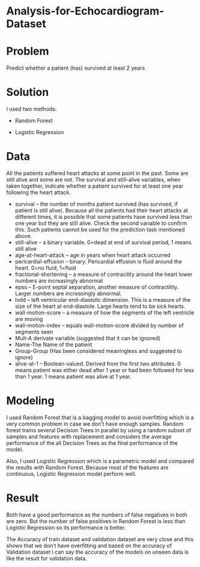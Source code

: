 # Analysis-for-Echocardiogram-Dataset

# Problem

Predict whether a patient (has) survived at least 2 years



# Solution

I used two methods:

- Random Forest

- Logistic Regression



# Data


All the patients suffered heart attacks at some point in the past. Some are still alive and some are not. The survival and still-alive variables, when taken together, indicate whether a patient survived for at least one year following the heart attack.

 - survival – the number of months patient survived (has survived, if patient is still alive). Because all the patients had their heart attacks at different times, 
   it is possible that some patients have survived less than one year but they are still alive. Check the second variable to confirm this. Such patients cannot be used for the    prediction task mentioned above.
 - still-alive – a binary variable. 0=dead at end of survival period, 1 means still alive
 - age-at-heart-attack – age in years when heart attack occurred
 - pericardial-effusion – binary. Pericardial effusion is fluid around the heart. 0=no fluid, 1=fluid
 - fractional-shortening – a measure of contracility around the heart lower numbers are increasingly abnormal
 - epss – E-point septal separation, another measure of contractility. Larger numbers are increasingly abnormal.
 - lvdd – left ventricular end-diastolic dimension. This is a measure of the size of the heart at end-diastole. Large hearts tend to be sick hearts.
 - wall-motion-score – a measure of how the segments of the left ventricle are moving
 - wall-motion-index – equals wall-motion-score divided by number of segments seen
 - Mult-A derivate   variable (suggested that it can be ignored)
 - Name-The Name of the patient 
 - Group-Group (Has been considered meaningless and suggested to ignore)  
 - alive-at-1 – Boolean-valued. Derived from the first two attributes. 0 means patient was either dead after 1 year or had been followed for less than 1 year. 1 means patient      was alive at 1 year.



# Modeling

I used Random Forest that is a bagging model to avoid overfitting which is a very common problem in case we don’t have enough samples.
Random forest trains several Decision Trees in parallel by using a random subset of samples and features with replacement and considers 
the average performance of the all Decision Trees as the final performance of the model.

Also, I used Logistic Regression which is a parametric model and compared the results with Random Forest. Because most of the features are continuous, 
Logistic Regression model perform well.




# Result


Both have a good performance as the numbers of false negatives in both are zero. But the number of false positives in Random Forest is less than Logistic 
Regression so its performance is better.

The Accuracy of train dataset and validation dataset are very close and this shows that we don’t have overfitting and based on the accuracy of Validation dataset 
I can say the accuracy of the models on unseen data is like the result for validation data.

